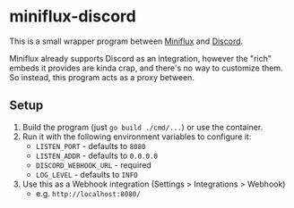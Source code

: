 # miniflux-discord

This is a small wrapper program between [Miniflux](https://miniflux.app) and [Discord](https://discord.com/).

Miniflux already supports Discord as an integration, however the "rich" embeds it provides are kinda crap, and there's no way to customize them. So instead, this program acts as a proxy between.

## Setup

1. Build the program (just `go build ./cmd/...`) or use the container.
2. Run it with the following environment variables to configure it:
	- `LISTEN_PORT` - defaults to `8080`
	- `LISTEN_ADDR` - defaults to `0.0.0.0`
	- `DISCORD_WEBHOOK_URL` - required
	- `LOG_LEVEL` - defaults to `INFO`
3. Use this as a Webhook integration (Settings > Integrations > Webhook)
	- e.g. `http://localhost:8080/`
